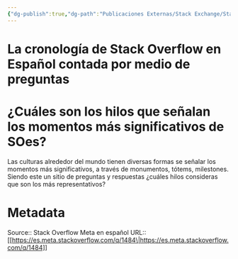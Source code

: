 ```yaml
---
{"dg-publish":true,"dg-path":"Publicaciones Externas/Stack Exchange/Stack Overflow en español/Stack Overflow en español Meta/es.meta.stackoverflow.com-1484.md","permalink":"/publicaciones-externas/stack-exchange/stack-overflow-en-espanol/stack-overflow-en-espanol-meta/es-meta-stackoverflow-com-1484/","title":"La cronología de Stack Overflow en Español contada por medio de preguntas","hide":true,"noteIcon":"default","created":"2024-04-03T12:49:10.728-06:00","updated":"2024-04-05T16:43:59.589-06:00"}
---
```


# La cronología de Stack Overflow en Español contada por medio de preguntas

# ¿Cuáles son los hilos que señalan los momentos más significativos de SOes?
Las culturas alrededor del mundo tienen diversas formas se señalar los momentos más significativos, a través de monumentos, tótems, milestones. Siendo este un sitio de preguntas y respuestas ¿cuáles hilos consideras que son los más representativos? 

# Metadata
Source:: Stack Overflow Meta en español
URL:: [[https://es.meta.stackoverflow.com/q/1484\|https://es.meta.stackoverflow.com/q/1484]]

